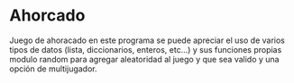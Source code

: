 # Ahorcado
Juego de ahoracado
en este programa se puede apreciar el uso de varios tipos de datos (lista, diccionarios, enteros, etc...) y sus funciones propias
modulo random para agregar aleatoridad al juego y que sea valido
y una opción de multijugador.
